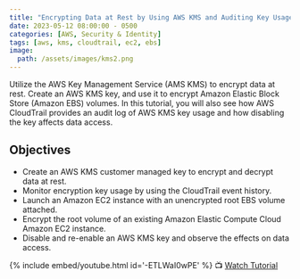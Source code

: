 ```yaml
---
title: "Encrypting Data at Rest by Using AWS KMS and Auditing Key Usage with AWS CloudTrail"
date: 2023-05-12 08:00:00 - 0500
categories: [AWS, Security & Identity]
tags: [aws, kms, cloudtrail, ec2, ebs]
image:
  path: /assets/images/kms2.png
---
```


Utilize the AWS Key Management Service (AMS KMS) to encrypt data at rest. Create an AWS KMS key, and use it to encrypt Amazon Elastic Block Store (Amazon EBS) volumes. In this tutorial, you will also see how AWS CloudTrail provides an audit log of AWS KMS key usage and how disabling the key affects data access.

## Objectives
- Create an AWS KMS customer managed key to encrypt and decrypt data at rest.
- Monitor encryption key usage by using the CloudTrail event history.
- Launch an Amazon EC2 instance with an unencrypted root EBS volume attached.
- Encrypt the root volume of an existing Amazon Elastic Compute Cloud Amazon EC2 instance.
- Disable and re-enable an AWS KMS key and observe the effects on data access.


{% include embed/youtube.html id='-ETLWaI0wPE' %}
📺 [Watch Tutorial](https://www.youtube.com/watch?v=-ETLWaI0wPE&t=10s)